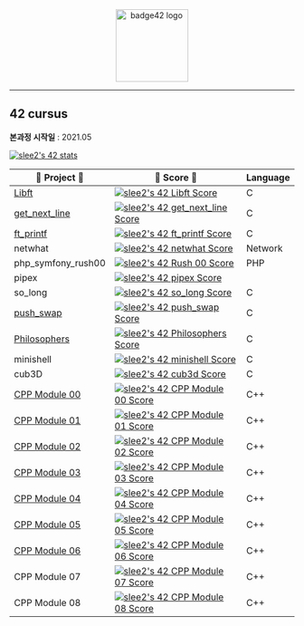 <div align="center">
  <img src="https://user-images.githubusercontent.com/53372971/175764693-22ba1dec-deac-4d71-ac97-2a9662cac9c0.png" height="128px" alt="badge42 logo" >
</div>


---
## 42 cursus

**본과정 시작일** : 2021.05

<a href="https://github.com/JaeSeoKim/badge42"><img src="https://badge42.vercel.app/api/v2/cl1n3gmlo014309lafi3qlgly/stats?cursusId=21&coalitionId=86" alt="slee2's 42 stats" /></a>

|**🚀 Project 🚀**|**🚀 Score 🚀**|**Language**|
|-----|-----|----|
|[Libft](https://velog.io/@seungju0000/Libft)|[![slee2's 42 Libft Score](https://badge42.vercel.app/api/v2/cl1n3gmlo014309lafi3qlgly/project/2166494)](https://github.com/JaeSeoKim/badge42)|C|
|[get_next_line](https://velog.io/@seungju0000/getnextline)|[![slee2's 42 get_next_line Score](https://badge42.vercel.app/api/v2/cl1n3gmlo014309lafi3qlgly/project/2169586)](https://github.com/JaeSeoKim/badge42)|C|
|[ft_printf](https://velog.io/@seungju0000/ftprintf)|[![slee2's 42 ft_printf Score](https://badge42.vercel.app/api/v2/cl1n3gmlo014309lafi3qlgly/project/2169587)](https://github.com/JaeSeoKim/badge42)|C|
|netwhat|[![slee2's 42 netwhat Score](https://badge42.vercel.app/api/v2/cl1n3gmlo014309lafi3qlgly/project/2169588)](https://github.com/JaeSeoKim/badge42)|Network|
|php_symfony_rush00|[![slee2's 42 Rush 00 Score](https://badge42.vercel.app/api/v2/cl1n3gmlo014309lafi3qlgly/project/2180456)](https://github.com/JaeSeoKim/badge42)|PHP|
|pipex|[![slee2's 42 pipex Score](https://badge42.vercel.app/api/v2/cl1n3gmlo014309lafi3qlgly/project/2209762)](https://github.com/JaeSeoKim/badge42)| |
|so_long|[![slee2's 42 so_long Score](https://badge42.vercel.app/api/v2/cl1n3gmlo014309lafi3qlgly/project/2211787)](https://github.com/JaeSeoKim/badge42)|C|
|[push_swap](https://velog.io/@seungju0000/pushswap-%ED%80%B5%EC%86%8C%ED%8A%B8)|[![slee2's 42 push_swap Score](https://badge42.vercel.app/api/v2/cl1n3gmlo014309lafi3qlgly/project/2182145)](https://github.com/JaeSeoKim/badge42)|C|
|[Philosophers](https://velog.io/@seungju0000/philosophers-%ED%94%84%EB%A1%9C%EC%84%B8%EC%8A%A4%EC%99%80-%EC%8A%A4%EB%A0%88%EB%93%9C-%EA%B7%B8%EB%A6%AC%EA%B3%A0-%EC%95%8C%EA%B3%A0%EB%A6%AC%EC%A6%98)|[![slee2's 42 Philosophers Score](https://badge42.vercel.app/api/v2/cl1n3gmlo014309lafi3qlgly/project/2254929)](https://github.com/JaeSeoKim/badge42)|C|
|minishell|[![slee2's 42 minishell Score](https://badge42.vercel.app/api/v2/cl1n3gmlo014309lafi3qlgly/project/2254934)](https://github.com/JaeSeoKim/badge42)|C|
|cub3D|[![slee2's 42 cub3d Score](https://badge42.vercel.app/api/v2/cl1n3gmlo014309lafi3qlgly/project/2336129)](https://github.com/JaeSeoKim/badge42)|C|
|[CPP Module 00](https://velog.io/@seungju0000/cpp-module-00)|[![slee2's 42 CPP Module 00 Score](https://badge42.vercel.app/api/v2/cl1n3gmlo014309lafi3qlgly/project/2311900)](https://github.com/JaeSeoKim/badge42)|C++|
|[CPP Module 01](https://velog.io/@seungju0000/cpp-module-01)| [![slee2's 42 CPP Module 01 Score](https://badge42.vercel.app/api/v2/cl1n3gmlo014309lafi3qlgly/project/2323140)](https://github.com/JaeSeoKim/badge42)|C++|
|[CPP Module 02](https://velog.io/@seungju0000/cpp-module-02)| [![slee2's 42 CPP Module 02 Score](https://badge42.vercel.app/api/v2/cl1n3gmlo014309lafi3qlgly/project/2395832)](https://github.com/JaeSeoKim/badge42)|C++|
|[CPP Module 03](https://velog.io/@seungju0000/cpp-module-03)| [![slee2's 42 CPP Module 03 Score](https://badge42.vercel.app/api/v2/cl1n3gmlo014309lafi3qlgly/project/2395985)](https://github.com/JaeSeoKim/badge42)|C++|
|[CPP Module 04](https://velog.io/@seungju0000/cpp-module-04)| [![slee2's 42 CPP Module 04 Score](https://badge42.vercel.app/api/v2/cl1n3gmlo014309lafi3qlgly/project/2398468)](https://github.com/JaeSeoKim/badge42)|C++|
|[CPP Module 05](https://velog.io/@seungju0000/cpp-module-05)| [![slee2's 42 CPP Module 05 Score](https://badge42.vercel.app/api/v2/cl1n3gmlo014309lafi3qlgly/project/2403195)](https://github.com/JaeSeoKim/badge42)|C++|
|[CPP Module 06](https://velog.io/@seungju0000/cpp-module-06)| [![slee2's 42 CPP Module 06 Score](https://badge42.vercel.app/api/v2/cl1n3gmlo014309lafi3qlgly/project/2416012)](https://github.com/JaeSeoKim/badge42)|C++|
|CPP Module 07| [![slee2's 42 CPP Module 07 Score](https://badge42.vercel.app/api/v2/cl1n3gmlo014309lafi3qlgly/project/2416743)](https://github.com/JaeSeoKim/badge42)|C++|
|CPP Module 08| [![slee2's 42 CPP Module 08 Score](https://badge42.vercel.app/api/v2/cl1n3gmlo014309lafi3qlgly/project/2417300)](https://github.com/JaeSeoKim/badge42)|C++|

